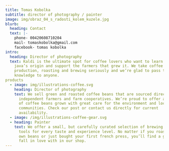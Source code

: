 ```yaml
---
title: Tomas Kobolka
subtitle: director of photography / painter
image: img/obraz_04_s_radosti_kolem_kuzele.jpg
blurb:
  heading: Contact
  text: |-
    phone- 00420608710204
    mail- tomaskobolka@gmail.com
    facebook- tomas kobolka
intro:
  heading: Director of photography
  text: Kaldi is the ultimate spot for coffee lovers who want to learn about their
    java’s origin and support the farmers that grew it. We take coffee
    production, roasting and brewing seriously and we’re glad to pass that
    knowledge to anyone.
products
  - image: img/illustrations-coffee.svg
    heading: Director of photography
    text: We sell green and roasted coffee beans that are sourced directly from
      independent farmers and farm cooperatives. We’re proud to offer a variety
      of coffee beans grown with great care for the environment and local
      communities. Check our post or contact us directly for current
      availability.
  - image: /img/illustrations-coffee-gear.svg
  - heading: Painter
    text: We offer a small, but carefully curated selection of brewing gear and
      tools for every taste and experience level. No matter if you roast your
      own beans or just bought your first french press, you’ll find a gadget to
      fall in love with in our shop.
---
```

